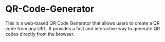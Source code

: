 # QR-Code-Generator
This is a web-based QR Code Generator that allows users to create a QR code from any URL. It provides a fast and interactive way to generate QR codes directly from the browser.
